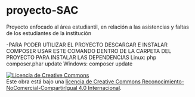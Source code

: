 # proyecto-SAC
Proyecto enfocado al área estudiantil, en relación a las asistencias y faltas de los estudiantes de la institución  

-PARA PODER UTILIZAR EL PROYECTO DESCARGAR E INSTALAR COMPOSER
USAR ESTE COMANDO DENTRO DE LA CARPETA DEL PROYECTO PARA INSTALAR LAS DEPENDENCIAS
Linux:
php composer.phar update
Windows:
composer update

<a rel="license" href="http://creativecommons.org/licenses/by-nc-sa/4.0/"><img alt="Licencia de Creative Commons" style="border-width:0" src="https://i.creativecommons.org/l/by-nc-sa/4.0/88x31.png" /></a><br />Este obra está bajo una <a rel="license" href="http://creativecommons.org/licenses/by-nc-sa/4.0/">licencia de Creative Commons Reconocimiento-NoComercial-CompartirIgual 4.0 Internacional</a>.
